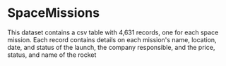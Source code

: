 # SpaceMissions
This dataset contains a csv table with 4,631 records, one for each space mission. Each record contains details on each mission's name, location, date, and status of the launch, the company responsible, and the price, status, and name of the rocket
